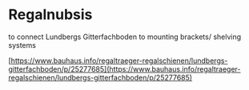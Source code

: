 # Regalnubsis
to connect Lundbergs Gitterfachboden to mounting brackets/ shelving systems

[https://www.bauhaus.info/regaltraeger-regalschienen/lundbergs-gitterfachboden/p/25277685](https://www.bauhaus.info/regaltraeger-regalschienen/lundbergs-gitterfachboden/p/25277685)
